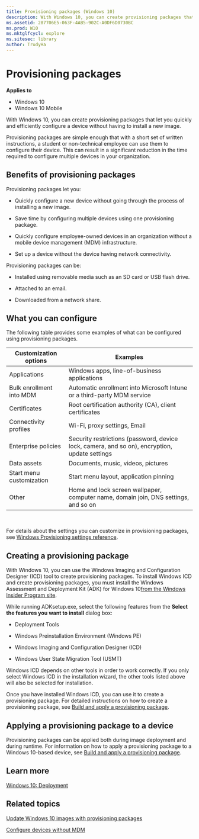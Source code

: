 ```yaml
---
title: Provisioning packages (Windows 10)
description: With Windows 10, you can create provisioning packages that let you quickly and efficiently configure a device without having to install a new image.
ms.assetid: 287706E5-063F-4AB5-902C-A0DF6D0730BC
ms.prod: W10
ms.mktglfcycl: explore
ms.sitesec: library
author: TrudyHa
---
```


# Provisioning packages


**Applies to**

-   Windows 10
-   Windows 10 Mobile

With Windows 10, you can create provisioning packages that let you quickly and efficiently configure a device without having to install a new image.

Provisioning packages are simple enough that with a short set of written instructions, a student or non-technical employee can use them to configure their device. This can result in a significant reduction in the time required to configure multiple devices in your organization.

## Benefits of provisioning packages


Provisioning packages let you:

-   Quickly configure a new device without going through the process of installing a new image.

-   Save time by configuring multiple devices using one provisioning package.

-   Quickly configure employee-owned devices in an organization without a mobile device management (MDM) infrastructure.

-   Set up a device without the device having network connectivity.

Provisioning packages can be:

-   Installed using removable media such as an SD card or USB flash drive.

-   Attached to an email.

-   Downloaded from a network share.

## What you can configure


The following table provides some examples of what can be configured using provisioning packages.

| Customization options    | Examples                                                                                      |
|--------------------------|-----------------------------------------------------------------------------------------------|
| Applications             | Windows apps, line-of-business applications                                                   |
| Bulk enrollment into MDM | Automatic enrollment into Microsoft Intune or a third-party MDM service                       |
| Certificates             | Root certification authority (CA), client certificates                                        |
| Connectivity profiles    | Wi-Fi, proxy settings, Email                                                                  |
| Enterprise policies      | Security restrictions (password, device lock, camera, and so on), encryption, update settings |
| Data assets              | Documents, music, videos, pictures                                                            |
| Start menu customization | Start menu layout, application pinning                                                        |
| Other                    | Home and lock screen wallpaper, computer name, domain join, DNS settings, and so on           |

 

For details about the settings you can customize in provisioning packages, see [Windows Provisioning settings reference]( http://go.microsoft.com/fwlink/p/?LinkId=619012).

## Creating a provisioning package


With Windows 10, you can use the Windows Imaging and Configuration Designer (ICD) tool to create provisioning packages. To install Windows ICD and create provisioning packages, you must install the Windows Assessment and Deployment Kit (ADK) for Windows 10[from the Windows Insider Program site](http://go.microsoft.com/fwlink/p/?linkid=533700).

While running ADKsetup.exe, select the following features from the **Select the features you want to install** dialog box:

-   Deployment Tools

-   Windows Preinstallation Environment (Windows PE)

-   Windows Imaging and Configuration Designer (ICD)

-   Windows User State Migration Tool (USMT)

Windows ICD depends on other tools in order to work correctly. If you only select Windows ICD in the installation wizard, the other tools listed above will also be selected for installation.

Once you have installed Windows ICD, you can use it to create a provisioning package. For detailed instructions on how to create a provisioning package, see [Build and apply a provisioning package](http://go.microsoft.com/fwlink/p/?LinkID=629651).

## Applying a provisioning package to a device


Provisioning packages can be applied both during image deployment and during runtime. For information on how to apply a provisioning package to a Windows 10-based device, see [Build and apply a provisioning package](http://go.microsoft.com/fwlink/p/?LinkID=629651).

## Learn more


[Windows 10: Deployment](http://go.microsoft.com/fwlink/p/?LinkId=533708)

## Related topics


[Update Windows 10 images with provisioning packages](/windows/deploy/update-windows-10-images-with-provisioning-packages.md)

[Configure devices without MDM](/windows/manage/configure-devices-without-mdm.md)

 

 





